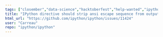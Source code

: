 ```yaml
---
tags: ["closember","data-science","hacktoberfest","help-wanted","ipython","jupyter","notebook","python","repl","spec-0"]
title: "IPython directive should strip ansi escape sequence from output."
html_url: "https://github.com/ipython/ipython/issues/11424"
user: "Carreau"
repo: "ipython/ipython"
---
```


